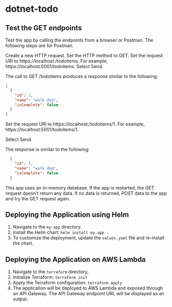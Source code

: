 # dotnet-todo

## Test the GET endpoints

Test the app by calling the endpoints from a browser or Postman. The following steps are for Postman.

  Create a new HTTP request.
  Set the HTTP method to GET.
  Set the request URI to https://localhost:<port>/todoitems. For example, https://localhost:5001/todoitems.
  Select Send.

The call to GET /todoitems produces a response similar to the following:

```json
[
  {
    "id": 1,
    "name": "walk dog",
    "isComplete": false
  }
]
```

  Set the request URI to https://localhost:<port>/todoitems/1. For example, https://localhost:5001/todoitems/1.

  Select Send.

  The response is similar to the following:

```json
  {
    "id": 1,
    "name": "walk dog",
    "isComplete": false
  }
```

This app uses an in-memory database. If the app is restarted, the GET request doesn't return any data. If no data is returned, POST data to the app and try the GET request again.

## Deploying the Application using Helm

1. Navigate to the `my-app` directory.
2. Install the Helm chart: `helm install my-app .`
3. To customize the deployment, update the `values.yaml` file and re-install the chart.

## Deploying the Application on AWS Lambda

1. Navigate to the `terraform` directory.
2. Initialize Terraform: `terraform init`
3. Apply the Terraform configuration: `terraform apply`
4. The application will be deployed to AWS Lambda and exposed through an API Gateway. The API Gateway endpoint URL will be displayed as an output.